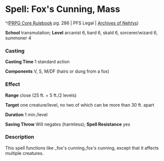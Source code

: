 # Spell: Fox's Cunning, Mass

^([PRPG Core Rulebook][ss-mass-fox-s-cunning] pg. 286 | PFS Legal | [Archives of Nehtys][sn-mass-fox-s-cunning])

**School** transmutation; **Level** arcanist 6, bard 6, skald 6, sorcerer/wizard 6, summoner 4

### Casting

**Casting Time** 1 standard action  

**Components** V, S, M/DF (hairs or dung from a fox)

### Effect

**Range** close (25 ft. + 5 ft./2 levels)  

**Target** one creature/level, no two of which can be more than 30 ft. apart  

**Duration** 1 min./level  

**Saving Throw** Will negates (harmless); **Spell Resistance** yes

### Description

This spell functions like _fox's cunning_fox's cunning, except that it affects multiple creatures.

[ss-mass-fox-s-cunning]: http://paizo.com/pathfinderRPG/v57
[sn-mass-fox-s-cunning]: http://www.archivesofnethys.com/SpellDisplay.aspx?ItemName=Fox%27s%20Cunning%2C%20Mass